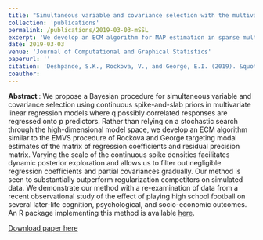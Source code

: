 ```yaml
---
title: "Simultaneous variable and covariance selection with the multivariate spike-and-slab LASSO"
collection: 'publications'
permalink: /publications/2019-03-03-mSSL
excerpt: 'We develop an ECM algorithm for MAP estimation in sparse multi-output linear regression with spike-and-slab priors.'
date: 2019-03-03
venue: 'Journal of Computational and Graphical Statistics'
paperurl: ''
citation: 'Deshpande, S.K., Rockova, V., and George, E.I. (2019). &quot;Simultaneous variable and covariance selection with the multivariate spike-and-slab LASSO.&quot; <i> Journal of Computational and Graphical Statistics</i>.'
coauthor: 
---
```


<b> Abstract </b> : We propose a Bayesian procedure for simultaneous variable and covariance selection using continuous spike-and-slab priors in multivariate linear regression models where q possibly correlated responses are regressed onto p predictors. Rather than relying on a stochastic search through the high-dimensional model space, we develop an ECM algorithm similar to the EMVS procedure of Rockova and George targeting modal estimates of the matrix of regression coefficients and residual precision matrix. Varying the scale of the continuous spike densities facilitates dynamic posterior exploration and allows us to filter out negligible regression coefficients and partial covariances gradually. Our method is seen to substantially outperform regularization competitors on simulated data. We demonstrate our method with a re-examination of data from a recent observational study of the effect of playing high school football on several later-life cognition, psychological, and socio-economic outcomes. An R package implementing this method is available [here](https://github.com/skdeshpande91/multivariate_SSL).


[Download paper here](http://skdeshpande91.github.io/files/Deshpande2019_mSSL.pdf)

